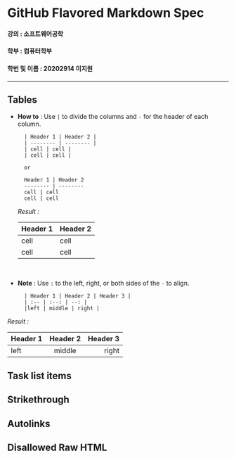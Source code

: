 # GitHub Flavored Markdown Spec

#### 강의 : 소프트웨어공학
#### 학부 : 컴퓨터학부
#### 학번 및 이름 : 20202914 이지원

---

## Tables
- **How to** : Use `|` to divide the columns and `-` for the header of each column.

        | Header 1 | Header 2 |
        | -------- | -------- |
        | cell | cell |
        | cell | cell |
        
        or
        
        Header 1 | Header 2
        -------- | --------
        cell | cell
        cell | cell

    *Result :*
    
    Header 1 | Header 2
    -------- | --------
    cell | cell
    cell | cell
 
 <br>

- **Note** : Use `:` to the left, right, or both sides of the `-` to align.

        | Header 1 | Header 2 | Header 3 |
        | :-- | :--: | --: |
        |left | middle | right |
        
*Result :*

 | Header 1 | Header 2 | Header 3 |
 | :-- | :--: | --: |
 |left | middle | right |


## Task list items

## Strikethrough

## Autolinks

## Disallowed Raw HTML

